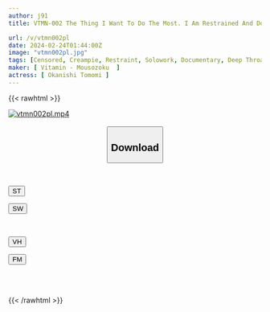 ```yaml
---
author: j91
title: VTMN-002 The Thing I Want To Do The Most. I Am Restrained And Do Whatever You Want Without Resistance... Tomomi Okanishi

url: /v/vtmn002pl
date: 2024-02-24T01:44:00Z
image: "vtmn002pl.jpg"
tags: [Censored, Creampie, Restraint, Solowork, Documentary, Deep Throating, Spanking	]
maker: [ Vitamin - Mousozoku  ]
actress: [ Okanishi Tomomi ]
---
```



{{< rawhtml >}}

<div class="video" data-videoid="7zXYpbkkozUAAr6">
    <a href="javascript:;">
        <img src="/v/vtmn002pl/vtmn002pl.jpg" width="WIDTH" height="HEIGHT" alt="vtmn002pl.mp4" loading="lazy">
    </a>
</div>

<script type="text/javascript" src="https://j91.asia/asset/on-demand-st.js"></script>

<br>
  <link rel="stylesheet" href="https://j91.asia/asset/bs5.css">
  
  <center>
  <button class="btn btn-primary" type="button" data-bs-toggle="collapse" data-bs-target=".multi-collapse" aria-expanded="false" aria-controls="multiCollapseExample1 multiCollapseExample2"><h2>Download</h2></button></center>
</p>
<div class="row">
  <div class="col">
    <div class="collapse multi-collapse" id="multiCollapseExample1">
      <div class="card card-body">
	      	      <br>
<div class="buttons">  
<p><a href="https://streamtape.to/v/7zXYpbkkozUAAr6" target="_blank"><button class="btn-hover color-3"><i class="fa fa-download"></i> ST</button></a></p>
<p><a href="https://cdnwish.com/8v8x64r2qolc" target="_blank"><button class="btn-hover color-2"><i class="fa fa-download"></i> SW</button></a></p></div>
    </div>
  </div>
</div>
  <div class="col">
    <div class="collapse multi-collapse" id="multiCollapseExample2">
      <div class="card card-body">
	      <br>
<div class="buttons">
<p><a href="javascript:;"><button class="btn-hover color-9"><i class="fa fa-download"></i> VH</button></a></p>
<p><a href="javascript:;"><button class="btn-hover color-8"><i class="fa fa-download"></i> FM</button></a></p></div>
<br><br>
      </div>
    </div>
  </div>
</div>

{{< /rawhtml >}}